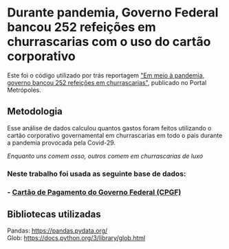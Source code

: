 # Durante pandemia, Governo Federal bancou 252 refeições em churrascarias com o uso do cartão corporativo
Este foi o código utilizado por trás reportagem ["Em meio à pandemia, governo bancou 252 refeições em churrascarias"](https://www.metropoles.com/brasil/em-meio-a-pandemia-governo-bancou-252-refeicoes-em-churrascarias), publicado no Portal Metrópoles.

## Metodologia

Esse análise de dados calculou quantos gastos foram feitos utilizando o cartão corporativo governamental em churrascarias em todo o país durante a pandemia provocada pela Covid-29. 

*Enquanto uns comem osso, outros comem em churrascarias de luxo*

### Neste trabalho foi usada as seguinte base de dados:
### - [Cartão de Pagamento do Governo Federal (CPGF)](http://www.portaldatransparencia.gov.br/download-de-dados/cpgf) 

## Bibliotecas utilizadas

Pandas: https://pandas.pydata.org/  
Glob: https://docs.python.org/3/library/glob.html
